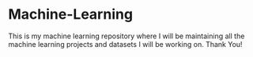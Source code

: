 # Machine-Learning
This is my machine learning repository where I will be maintaining all the machine learning projects and datasets I will be working on. Thank You!
